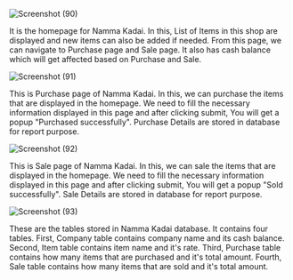 ![Screenshot (90)](https://github.com/Sugesh393/purchase_sale_management/assets/73237300/27d56b3b-99b3-4f1e-b772-a4f2930b0280)

It is the homepage for Namma Kadai. In this, List of Items in this shop are displayed and new items can also be added if needed. From this page, we can navigate to Purchase page and Sale page. It also has cash balance which will get affected based on Purchase and Sale.

![Screenshot (91)](https://github.com/Sugesh393/purchase_sale_management/assets/73237300/aabaf3bb-9112-4285-b36a-f9131b80b939)

This is Purchase page of Namma Kadai. In this, we can purchase the items that are displayed in the homepage. We need to fill the necessary information displayed in this page and after clicking submit, You will get a popup "Purchased successfully". Purchase Details are stored in database for report purpose. 

![Screenshot (92)](https://github.com/Sugesh393/purchase_sale_management/assets/73237300/a4875207-a046-4541-a77d-45cb85c67931)

This is Sale page of Namma Kadai. In this, we can sale the items that are displayed in the homepage. We need to fill the necessary information displayed in this page and after clicking submit, You will get a popup "Sold successfully". Sale Details are stored in database for report purpose.

![Screenshot (93)](https://github.com/Sugesh393/purchase_sale_management/assets/73237300/c8c2ba50-6913-4faf-8380-85cc5745a224)

These are the tables stored in Namma Kadai database. It contains four tables. First, Company table contains company name and its cash balance. Second, Item table contains item name and it's rate. Third, Purchase table contains how many items that are purchased and it's total amount. Fourth, Sale table contains how many items that are sold and it's total amount.

